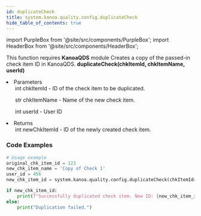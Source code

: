 ```yaml
---
id: duplicateCheck
title: system.kanoa.quality.config.duplicateCheck
hide_table_of_contents: true
---
```


import PurpleBox from '@site/src/components/PurpleBox';
import HeaderBox from '@site/src/components/HeaderBox';

<PurpleBox>This function requires <b>KanoaQDS</b> module</PurpleBox>
<HeaderBox header="Description">Creates a copy of the passed-in check item ID in KanoaQDS.</HeaderBox>
<HeaderBox header="Syntax">
    <b>duplicateCheck(chkItemId, chkItemName, userId)</b>
    <li> Parameters <br />
        <ul>int chkItemId - ID of the check item to be duplicated.</ul>
        <ul>str chkItemName - Name of the new check item.</ul>
        <ul>int userId - User ID</ul>
    </li>
    <li> Returns <br />
        <ul>int newChkItemId - ID of the newly created check item.</ul>
    </li>
</HeaderBox>

### Code Examples
```python
# Usage example
original_chk_item_id = 123
new_chk_item_name = 'Copy of Check 1'
user_id = 456
new_chk_item_id = system.kanoa.quality.config.duplicateCheck(chkItemId=original_chk_item_id, chkItemName=new_chk_item_name, userId=user_id)

if new_chk_item_id:
    print(f"Successfully duplicated check item. New ID: {new_chk_item_id}")
else:
    print("Duplication failed.")
